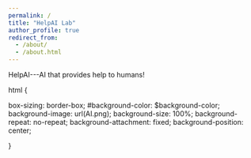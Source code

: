 ```yaml
---
permalink: /
title: "HelpAI Lab"
author_profile: true
redirect_from: 
  - /about/
  - /about.html
---
```


HelpAI---AI that provides help to humans!

html {

  box-sizing: border-box;
  #background-color: $background-color;
  background-image: url(AI.png);
  background-size: 100%;
  background-repeat: no-repeat;
  background-attachment: fixed;
  background-position: center;

  }




